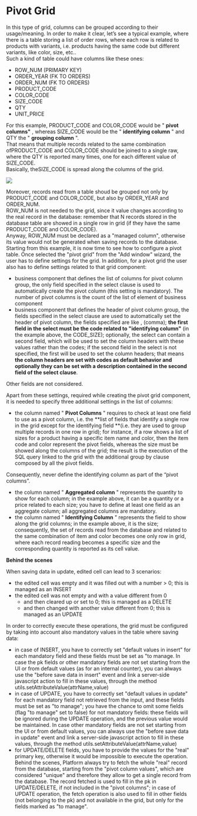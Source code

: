 # Pivot Grid

In this type of grid, columns can be grouped according to their usage/meaning. In order to make it clear, let’s see a typical example, where there is a table storing a list of order rows, where each row is related to products with variants, i.e. products having the same code but different variants, like color, size, etc..\
Such a kind of table could have columns like these ones:

* ROW\_NUM (PRIMARY KEY)
* ORDER\_YEAR (FK TO ORDERS)
* ORDER\_NUM (FK TO ORDERS)
* PRODUCT\_CODE
* COLOR\_CODE
* SIZE\_CODE
* QTY
* UNIT\_PRICE

For this example, PRODUCT\_CODE and COLOR\_CODE would be " **pivot columns"** , whereas SIZE\_CODE would be the " **identifying column** " and QTY the " **grouping column** ".\
That means that multiple records related to the same combination ofPRODUCT\_CODE and COLOR\_CODE should be joined to a single raw, where the QTY is reported many times, one for each different value of SIZE\_CODE.\
Basically, theSIZE\_CODE is spread along the columns of the grid.

![](http://4wsplatform.org/wp-content/uploads/2015/12/Schermata-2017-11-22-alle-07.39.04-1024x580.png)

Moreover, records read from a table shoud be grouped not only by PRODUCT\_CODE and COLOR\_CODE, but also by ORDER\_YEAR and ORDER\_NUM.\
ROW\_NUM is not needed to the grid, since it value changes according to the real record in the database: remember that N records stored in the database table are showed in a single row in grid (if they have the same PRODUCT\_CODE and COLOR\_CODE).\
Anyway, ROW\_NUM must be declared as a "managed column", otherwise its value would not be generated when saving records to the database.\
Starting from this example, it is now time to see how to configure a pivot table. Once selected the "pivot grid" from the "Add window" wizard, the user has to define settings for the grid. In addition, for a pivot grid the user also has to define settings related to that grid component:

* business component that defines the list of columns for pivot column group, the only field specified in the select clause is used to automatically create the pivot column (this setting is mandatory). The number of pivot columns is the count of the list of element of business component
* business component that defines the header of pivot column group, the fields specified in the select clause are used to automatically set the header of pivot column, the fields specified are like , (comma); **the first field in the select must be the code related to "identifying column"** (in the example above, the CODE\_SIZE); optionally, the select can contain  a second field, which will be used to set the column headers with these values rather than the codes; if the second field in the select is not specified, the first will be used to set the column headers; that means **the column headers are set with codes as default behavior and optionally they can be set with a description contained in the second field of the select clause**.

Other fields are not considered.

Apart from these settings, required while creating the pivot grid component, it is needed to specify three additional settings in the list of columns:

* the column named " **Pivot Columns** " requires to check at least one field to use as a pivot column, i.e. the **list of fields that identify a single row in the grid except for the identifying field **(i.e. they are used to group multiple records in one row in grid); for instance, if a row shows a list of sizes for a product having a specific item name and color, then the item code and color represent the pivot fields, whereas the size must be showed along the columns of the grid; the result is the execution of the SQL query linked to the grid with the additional group by clause composed by all the pivot fields.

Consequently, never define the identifying column as part of the “pivot columns”.

* the column named " **Aggregated column** " represents the quantity to show for each column; in the example above, it can be a quantity or a price related to each size; you have to define at least one field as an aggregate column; all aggregated columns are mandatory.
* the column named " **Identifying Column** " represents the field to show along the grid columns; in the example above, it is the size; consequently, the set of records read from the database and related to the same combination of item and color becomes one only row in grid, where each record reading becomes a specific size and the corresponding quantity is reported as its cell value.

**Behind the scenes**

When saving data in update, edited cell can lead to 3 scenarios:

* the edited cell was empty and it was filled out with a number > 0; this is managed as an INSERT
* the edited cell was not empty and with a value different from 0&#x20;
  * and then cleared up or set to 0; this is managed as a DELETE
  * and then changed with another value different from 0; this is managed as an UPDATE

In order to correctly execute these operations, the grid must be configured by taking into account also mandatory values in the table where saving data:

* in case of INSERT, you have to correctly set "default values in insert" for each mandatory field and these fields must be set as "to manage. In case the pk fields or other mandatory fields are not set starting from the UI or from default values (as for an internal counter), you can always use the "before save data in insert" event and link a server-side javascript action to fill in these values, through the method utils.setAttributeValue(attrName,value)
* in case of UPDATE, you have to correctly set "default values in update" for each mandatory field not retrieved from the input, and these fields must be set as "to manage"; you have the chance to omit some fields (flag "to manage" set to false) for not mandatory fields: these fields will be ignored during the UPDATE operation, and the previous value would be maintained. In case other mandatory fields are not set starting from the UI or from default values, you can always use the "before save data in update" event and link a server-side javascript action to fill in these values, through the method utils.setAttributeValue(attrName,value)
* for UPDATE/DELETE fields, you have to provide the values for the "real" primary key, otherwise it would be impossible to execute the operation. Behind the scenes, Platform always try to fetch the whole "real" record from the database, starting from the "pivot column values", which are considered "unique" and therefore they allow to get a single record from the database. The record fetched is used to fill in the pk in UPDATE/DELETE, if not included in the "pivot columns"; in case of UPDATE operation, the fetch operation is also used to fill in other fields (not belonging to the pk) and not available in the grid, but only for the fields marked as "to manage".
